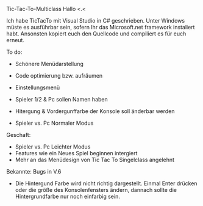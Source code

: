 Tic-Tac-To-Multiclass
Hallo <.<

Ich habe TicTacTo mit Visual Studio in C# geschrieben. Unter Windows müste es ausführbar sein, sofern Ihr das Microsoft.net framework instaliert habt. Ansonsten kopiert euch den Quellcode und compiliert es für euch erneut.

To do:

   - Schönere Menüdarstellung
   - Code optimierung bzw. aufräumen
   
   - Einstellungsmenü
   - Spieler 1/2 & Pc sollen Namen haben
   - Hitergung & Vordergunffarbe der Konsole soll änderbar werden 
   
   - Spieler vs. Pc Normaler Modus

Geschaft:

   - Spieler vs. Pc Leichter Modus
   - Features wie ein Neues Spiel beginnen intergiert
   - Mehr an das Menüdesign von Tic Tac To Singelclass angelehnt
   
Bekannte: Bugs in V.6

  - Die Hintergund Farbe wird nicht richtig dargestellt. Einmal Enter drücken oder die größe des Konsolenfensters ändern, dannach sollte die Hintergrundfarbe nur noch einfarbig sein.  
